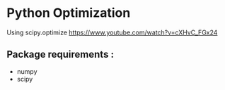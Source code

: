 # Python Optimization
Using scipy.optimize https://www.youtube.com/watch?v=cXHvC_FGx24

## Package requirements :
- numpy
- scipy
